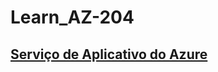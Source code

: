 # Learn_AZ-204
##   [Serviço de Aplicativo do Azure]([https://github.com/pandao/editor.md](https://github.com/analurandis/Learn_AZ-204/tree/main/01_APP_Service) "Serviço de Aplicativo do Azure")
